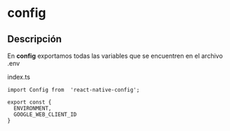 # config

## Descripción

En **config** exportamos todas las variables que se encuentren en el archivo .env

index.ts

    import Config from  'react-native-config';
    
    export const {
      ENVIRONMENT,
      GOOGLE_WEB_CLIENT_ID
    }
